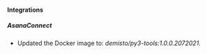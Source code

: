 
#### Integrations

##### AsanaConnect

- Updated the Docker image to: *demisto/py3-tools:1.0.0.2072021*.